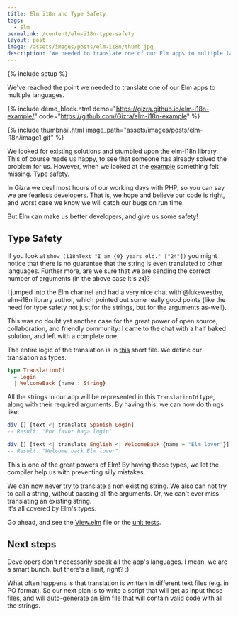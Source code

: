 ```yaml
---
title: Elm i18n and Type Safety
tags:
  - Elm
permalink: /content/elm-i18n-type-safety
layout: post
image: /assets/images/posts/elm-i18n/thumb.jpg
description: "We needed to translate one of our Elm apps to multiple languages. We stumbled upon the elm-i18n library. However, something was missing. Type safety."
---
```


{% include setup %}

We've reached the point we needed to translate one of our Elm apps to multiple languages.

{% include demo_block.html demo="https://gizra.github.io/elm-i18n-example/" code="https://github.com/Gizra/elm-i18n-example" %}

{% include thumbnail.html image_path="assets/images/posts/elm-i18n/image1.gif" %}

We looked for existing solutions and stumbled upon the elm-i18n library. This
of course made us happy, to see that someone has already solved the problem for us. However, when we looked at the [example](https://github.com/lukewestby/elm-i18n/tree/84d7da3a51d52a89d1e3371bfeb4f34eab05341c#example) something felt missing. Type safety.

In Gizra we deal most hours of our working days with PHP, so you can say we are
fearless developers. That is, we hope and believe our code is right, and
worst case we know we will catch our bugs on run time.

But Elm can make us better developers, and give us some safety!

<!-- more -->

## Type Safety

If you look at `show (i18nText "I am {0} years old." ["24"])` you might notice that there is no guarantee that the string is even translated to other languages. Further more, are we sure that we are sending the correct number of arguments (in the above case it's `24`)?

I jumped into the Elm channel and had a very nice chat with @lukewestby, elm-i18n library author, which pointed out some really good points (like the need for type safety not just for the strings, but for the arguments as-well).

This was no doubt yet another case for the great power of open source, collaboration, and friendly community: I came to the chat with a half baked solution, and left with a complete one.

The entire logic of the translation is in [this](https://github.com/Gizra/elm-i18n-example/blob/master/Translation/Utils.elm) short file. We define our translation as types.

```haskell
type TranslationId
  = Login
  | WelcomeBack {name : String}
```

All the strings in our app will be represented in this `TranslationId` type, along with their required arguments. By having this, we can now do things like:

```haskell
div [] [text <| translate Spanish Login]
-- Result: "Por favor haga login"

div [] [text <| translate English <| WelcomeBack {name = "Elm lover"}]
-- Result: "Welcome back Elm lover"
```

This is one of the great powers of Elm! By having those types, we let the compiler help us with preventing silly mistakes.

We can now never try to translate a non existing string. We also can not try to call a string, without passing all the arguments.
Or, we can't ever miss translating an existing string.  
It's all covered by Elm's types.

Go ahead, and see the [View.elm](https://github.com/Gizra/elm-i18n-example/blob/master/App/View.elm#L11) file or the [unit tests](https://github.com/Gizra/elm-i18n-example/blob/master/Translation/Test.elm).

## Next steps

Developers don't necessarily speak all the app's languages. I mean, we are a smart bunch, but there's a limit, right? :)

What often happens is that translation is written in different text files (e.g. in PO format). So our next plan is to write a script that will get as input those files, and will auto-generate an Elm file that will contain
valid code with all the strings.
